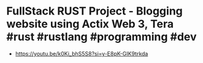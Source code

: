 # FullStack RUST Project - Blogging website using Actix Web 3, Tera #rust #rustlang #programming #dev 
- https://youtu.be/k0Ki_bhS5S8?si=y-E8pK-GIK9trkda
